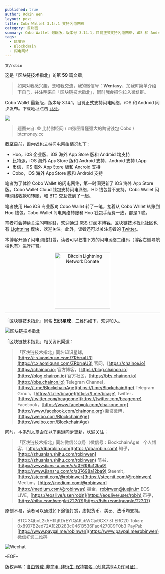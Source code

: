 ```yaml
---
published: true
author: Robin Wen
layout: post
title: Cobo Wallet 3.14.1 支持闪电网络
category: 区块链
summary: Cobo Wallet 最新版，版本号 3.14.1，目前正式支持闪电网络，iOS 和 Android 同步发布。笔者为了体验 Cobo Wallet 的闪电网络，第一时间更新了 iOS 海外 App Store 版。Cobo Wallet Cloud 钱包支持闪电网络，HD 钱包暂不支持。Cobo Wallet 闪电网络收款和转账，和 BTC 交互做到了一起。笔者使用 Hoo iOS 专业版向 Cobo Wallet 转了一笔，接着从 Cobo Wallet 转账到 Hoo 钱包。Cobo Wallet 闪电网络转账和 Hoo 钱包手续费一致，都是 1 聪。
tags:
  - 区块链
  - Blockchain
  - 闪电网络
---
```


`文/robin`

这是「区块链技术指北」的第 **59** 篇文章。

> 如果对我感兴趣，想和我交流，我的微信号：**Wentasy**，加我时简单介绍下自己，并注明来自「区块链技术指北」，同时我会把你拉入微信群。

Cobo Wallet 最新版，版本号 3.14.1，目前正式支持闪电网络，iOS 和 Android 同步发布。下载地址点击 [此处](https://cobo.com)。

![](https://cdn.wenguobing.com/rL9E1Gc.png)

> 题图来自: © 比特财经网 / 四张图看懂强大的跨链钱包 Cobo / btcmoney.cc

截至目前，国内钱包支持闪电网络情况如下：

* Hoo，iOS 企业版、iOS 海外 App Store 版和 Android 均支持
* 比特派，iOS 海外 App Store 版和 Android 支持，Android 支持 LApp
* 币信，iOS 海外 App Store 版和 Android 支持
* Cobo，iOS 海外 App Store 版和 Android 支持

笔者为了体验 Cobo Wallet 的闪电网络，第一时间更新了 iOS 海外 App Store 版。Cobo Wallet Cloud 钱包支持闪电网络，HD 钱包暂不支持。Cobo Wallet 闪电网络收款和转账，和 BTC 交互做到了一起。

笔者使用 Hoo iOS 专业版向 Cobo Wallet 转了一笔，接着从 Cobo Wallet 转账到 Hoo 钱包。Cobo Wallet 闪电网络转账和 Hoo 钱包手续费一致，都是 1 聪。

笔者将会持续关注闪电网络，欢迎通过 [RSS](https://dbarobin.com/feed.xm) 订阅本博客。区块链技术指北社区也有 [Lightning](https://bbs.chainon.io/t/lightning) 模块，欢迎关注。此外，读者还可以关注笔者的 [Twitter](https://twitter.com/vrwio)。

本博客开通了闪电网络打赏，读者可以扫描下方的闪电网络二维码（博客右侧导航栏也有）进行打赏。

<center><img title="Bitcoin Lightning Network Donate" width="180" height="180" src="https://lnd.hoo.com/api/generate?openid=TruSwjrK2q57V484Tf0u&isimg=1" alt="Bitcoin Lightning Network Donate"/></center>

***

「区块链技术指北」同名 **知识星球**，二维码如下，欢迎加入。

![区块链技术指北](https://cdn.wenguobing.com/3YzonTR.png)

「区块链技术指北」相关资讯渠道：

> 「区块链技术指北」同名知识星球，[https://t.xiaomiquan.com/ZRbmaU3](https://t.xiaomiquan.com/ZRbmaU3)
> 官网，[https://chainon.io](https://chainon.io)
> 官方博客，[https://blog.chainon.io](https://blog.chainon.io)
> 官方社区，[https://bbs.chainon.io](https://bbs.chainon.io)
> Telegram Channel，[https://t.me/BlockchainAge](https://t.me/BlockchainAge)
> Telegram Group，[https://t.me/bcage](https://t.me/bcage)
> Twitter，[https://twitter.com/bcageone](https://twitter.com/bcageone)
> Facebook，[https://www.facebook.com/chainone.org](https://www.facebook.com/chainone.org)
> 新浪微博，[https://weibo.com/BlockchainAge](https://weibo.com/BlockchainAge)

同时，本系列文章会在以下渠道同步更新，欢迎关注：

> 「区块链技术指北」同名微信公众号（微信号：BlockchainAge）
> 个人博客，[https://dbarobin.com](https://dbarobin.com)
> 知乎，[https://zhuanlan.zhihu.com/robinwen](https://zhuanlan.zhihu.com/robinwen)
> 简书，[https://www.jianshu.com/c/a37698a12ba9](https://www.jianshu.com/c/a37698a12ba9)
> Steemit，[https://steemit.com/@robinwen](https://steemit.com/@robinwen)
> Medium，[https://medium.com/@robinwan](https://medium.com/@robinwan)
> 掘金，[robinwen@juejin.im](https://juejin.im/user/5673ccae60b2260ee435f89a/posts)
> EOS LIVE，[https://eos.live/user/robin](https://eos.live/user/robin)
> 币乎，[https://bihu.com/people/22207](https://bihu.com/people/22207)

原创不易，读者可以通过如下途径打赏，虚拟货币、美元、法币均支持。

> BTC: 3QboL2k5HfKjKDrEYtQAKubWCjx9CX7i8f
> ERC20 Token: 0x8907B2ed72A1E2D283c04613536Fac4270C9F0b3
> PayPal: [https://www.paypal.me/robinwen](https://www.paypal.me/robinwen)
> 微信打赏二维码

![Wechat](https://cdn.wenguobing.com/SzoNl5b.jpg)

–EOF–

版权声明：[自由转载-非商用-非衍生-保持署名（创意共享4.0许可证）](http://creativecommons.org/licenses/by-nc-nd/4.0/deed.zh)
